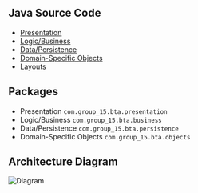 Java Source Code
---------------------
* [Presentation](https://code.cs.umanitoba.ca/winter-2022-a01/group-15/better-than-aurora-registration-system-a01/-/tree/main/app/src/main/java/com/group_15/bta/presentation)
* [Logic/Business](https://code.cs.umanitoba.ca/winter-2022-a01/group-15/better-than-aurora-registration-system-a01/-/tree/main/app/src/main/java/com/group_15/bta/business)
* [Data/Persistence](https://code.cs.umanitoba.ca/winter-2022-a01/group-15/better-than-aurora-registration-system-a01/-/tree/main/app/src/main/java/com/group_15/bta/persistence)
* [Domain-Specific Objects](https://code.cs.umanitoba.ca/winter-2022-a01/group-15/better-than-aurora-registration-system-a01/-/tree/main/app/src/main/java/com/group_15/bta/objects)
* [Layouts](https://code.cs.umanitoba.ca/winter-2022-a01/group-15/better-than-aurora-registration-system-a01/-/tree/main/app/src/main/res/layout)

Packages
-----------------------------------------------
* Presentation `com.group_15.bta.presentation`
* Logic/Business `com.group_15.bta.business`
* Data/Persistence `com.group_15.bta.persistence`
* Domain-Specific Objects `com.group_15.bta.objects`





Architecture Diagram
-----------------------------------------------------
![Diagram](https://code.cs.umanitoba.ca/winter-2022-a01/group-15/better-than-aurora-registration-system-a01/-/blob/main/Architecture_Diagram.jpg)